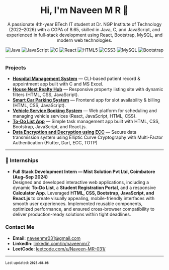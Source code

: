 <!-- Banner (optional) -->
<div align="center">
  <!-- Use a header image or GIF if you like -->
  <!-- <img src="YOUR_BANNER_URL" alt="Banner" width="100%" /> -->
</div>

<h1 align="center">Hi, I'm Naveen M R 👋</h1>

<p align="center">
  A passionate 4th-year BTech IT student at Dr. NGP Institute of Technology (2022–2026) with a CGPA of 8.65, skilled in Java, C, and JavaScript, and experienced in full-stack development using React, Bootstrap, MySQL, and modern web technologies.
</p>

<p align="center">
  <img src="https://img.shields.io/badge/Java-red?logo=java&logoColor=white" alt="Java"/>
  <img src="https://img.shields.io/badge/JavaScript-yellow?logo=javascript&logoColor=black" alt="JavaScript"/>
  <img src="https://img.shields.io/badge/C-orange?logo=c&logoColor=white" alt="C"/>
  <img src="https://img.shields.io/badge/React-blue?logo=react&logoColor=white" alt="React"/>
  <img src="https://img.shields.io/badge/HTML5-orange?logo=html5&logoColor=white" alt="HTML5"/>
  <img src="https://img.shields.io/badge/CSS3-blue?logo=css3&logoColor=white" alt="CSS3"/>
  <img src="https://img.shields.io/badge/MySQL-blue?logo=mysql&logoColor=white" alt="MySQL"/>
  <img src="https://img.shields.io/badge/Bootstrap-purple?logo=bootstrap&logoColor=white" alt="Bootstrap"/>
</p>

---

###  Projects
- **[Hospital Management System](https://github.com/Naveen-MR-031/Hospital-Management-System-Using-python)** — CLI-based patient record & appointment app built with C and MS Excel.
- **[House Nest Realty Hub](https://github.com/Naveen-MR-031/House-Nest-Reality-Hub-Project)** — Responsive property listing site with dynamic filters (HTML, CSS, JavaScript).
- **[Smart Car Parking System](https://github.com/Naveen-MR-031/Smart-Car-Parking-Webpage)** — Frontend app for slot availability & billing (HTML, CSS, JavaScript).
- **[Vehicle Service Booking System](https://github.com/Naveen-MR-031/Vechile-Service-Booking-Management-System)** — Web platform for scheduling and managing vehicle services (React, JavaScript, HTML, CSS).
- **[To-Do List App](https://github.com/Naveen-MR-031/Todo-web-Application-/tree/main/todo)** — Simple task management app built with HTML, CSS, Bootstrap, JavaScript, and React.js.
- **[Data Encryption and Decryption using ECC](https://github.com/Naveen-MR-031/Data-Encryption-and-Decryption-using-ECC)** — Secure data transmission system using Elliptic Curve Cryptography with Multi-Factor Authentication (Flutter, Dart, ECC, TOTP)

---

### 💼 Internships
- **Full Stack Development Intern — Mist Solution Pvt Ltd, Coimbatore (Aug–Sep 2024)**  
  Designed and developed interactive web applications, including a dynamic **To-Do List**, a **Student Registration Portal**, and a responsive **Calculator App**. Leveraged **HTML, CSS, Bootstrap, JavaScript, and React.js** to create visually appealing, mobile-friendly interfaces with smooth user experiences. Implemented reusable components, optimized performance, and ensured cross-browser compatibility to deliver production-ready solutions within tight deadlines.


###  Contact Me
- **Email**: [naveenmr031@gmail.com](mailto:naveenmr031@gmail.com)  
- **LinkedIn**: [linkedin.com/in/naveenmr7](https://linkedin.com/in/naveenmr7)  
- **LeetCode**: [leetcode.com/u/Naveen-MR-031/](https://leetcode.com/u/Naveen-MR-031/)  

---

<sub>Last updated: **`2025-08-08`**</sub>
